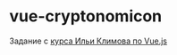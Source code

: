 # vue-cryptonomicon
Задание с [курса Ильи Климова по Vue.js](https://youtube.com/playlist?list=PLvTBThJr861yMBhpKafII3HZLAYujuNWw)
